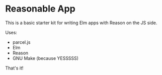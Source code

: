 # Reasonable App

This is a basic starter kit for writing Elm apps with Reason on the JS side.

Uses:

* parcel.js
* Elm
* Reason
* GNU Make (because YESSSSS)

That's it!
